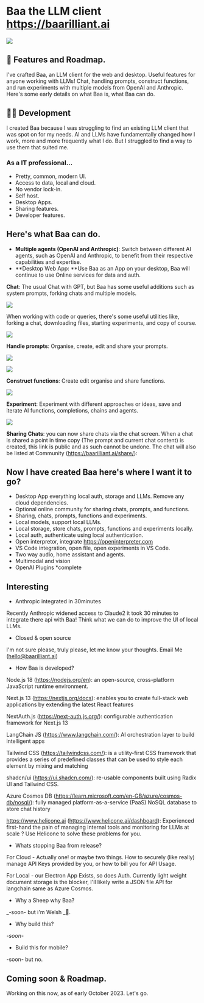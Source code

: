 # Baa the LLM client https://baarilliant.ai

![](https://firebasestorage.googleapis.com/v0/b/reflect-prod.appspot.com/o/users%2Fj0U5ZwvyBWXo6Ag9TucfUoaCtfi1%2F109ceb2cf8014686a4d86a812ecc2ce4?alt=media\&token=7f1918fd-be9a-4748-ae78-bdc30a4347f8)

## 🎉 Features and Roadmap.

I've crafted Baa, an LLM client for the web and desktop. Useful features for anyone working with LLMs! Chat, handling prompts, construct functions, and run experiments with multiple models from OpenAI and Anthropic. Here's some early details on what Baa is, what Baa can do.

## 👨‍💻 Development

I created Baa because I was struggling to find an existing LLM client that was spot on for my needs. AI and LLMs have fundamentally changed how I work, more and more frequently what I do. But I struggled to find a way to use them that suited me.

### As a IT professional...

- Pretty, common, modern UI.
- Access to data, local and cloud.
- No vendor lock-in.
- Self host.
- Desktop Apps.
- Sharing features.
- Developer features.

## Here's what Baa can do.

- **Multiple agents (OpenAI and Anthropic)**: Switch between different AI agents, such as OpenAI and Anthropic, to benefit from their respective capabilities and expertise.
- **Desktop Web App: **Use Baa as an App on your desktop, Baa will continue to use Online services for data and auth.

**Chat**: The usual Chat with GPT, but Baa has some useful additions such as system prompts, forking chats and multiple models.

![](https://firebasestorage.googleapis.com/v0/b/reflect-prod.appspot.com/o/users%2Fj0U5ZwvyBWXo6Ag9TucfUoaCtfi1%2F8be3089a2f8e4f068ed14c5f7b4dedc0?alt=media\&token=a4af1e6b-907b-46da-8ae1-a4ddd0fa9602)

When working with code or queries, there's some useful utilities like, forking a chat, downloading files, starting experiments, and copy of course.

![](https://firebasestorage.googleapis.com/v0/b/reflect-prod.appspot.com/o/users%2Fj0U5ZwvyBWXo6Ag9TucfUoaCtfi1%2F3d009585f9e447bba16c8c830f1feee1?alt=media\&token=79e73ead-f7e8-4b05-b910-1205ef2eca35)

**Handle prompts**: Organise, create, edit and share your prompts.

![](https://firebasestorage.googleapis.com/v0/b/reflect-prod.appspot.com/o/users%2Fj0U5ZwvyBWXo6Ag9TucfUoaCtfi1%2F87d0fc57a33540c5a347ddefb4671f64?alt=media\&token=894577ed-a119-44c3-9e60-f222056eea2f)

![](https://firebasestorage.googleapis.com/v0/b/reflect-prod.appspot.com/o/users%2Fj0U5ZwvyBWXo6Ag9TucfUoaCtfi1%2Fc3ee0f441fb84459bde237b4e26661ef?alt=media\&token=09f471ef-a081-40e2-849a-f968a23c52ad)

**Construct functions**: Create edit organise and share functions.

![](https://firebasestorage.googleapis.com/v0/b/reflect-prod.appspot.com/o/users%2Fj0U5ZwvyBWXo6Ag9TucfUoaCtfi1%2F51d7f5d28f5f486094fd0302e450b12d?alt=media\&token=763cea96-ad79-4430-9bc1-2a823aeeca1b)

**Experiment**: Experiment with different approaches or ideas, save and iterate AI functions, completions, chains and agents.

![](https://firebasestorage.googleapis.com/v0/b/reflect-prod.appspot.com/o/users%2Fj0U5ZwvyBWXo6Ag9TucfUoaCtfi1%2F736a1ac3b68c4d5ba0d4c061c9011f7d?alt=media\&token=7e121893-5fa9-416b-9613-88998e82ac9a)

**Sharing Chats**: you can now share chats via the chat screen. When a chat is shared a point in time copy (The prompt and current chat content) is created, this link is public and as such cannot be undone. The chat will also be listed at Community (https://baarilliant.ai/share/):

## Now I have created Baa here's where I want it to go?

- Desktop App everything local auth, storage and LLMs. Remove any cloud dependencies.
- Optional online community for sharing chats, prompts, and functions.
- Sharing, chats, prompts, functions and experiments.
- Local models, support local LLMs.
- Local storage, store chats, prompts, functions and experiments locally.
- Local auth, authenticate using local authentication.
- Open interpretor, integrate https://openinterpreter.com
- VS Code integration, open file, open experiments in VS Code.
- Two way audio, home assistant and agents.
- Multimodal and vision
- OpenAI Plugins \*complete

## Interesting

- Anthropic integrated in 30minutes

Recently Anthropic widened access to Claude2 it took 30 minutes to integrate there api with Baa! Think what we can do to improve the UI of local LLMs.
- Closed & open source

I'm not sure please, truly please, let me know your thoughts. Email Me (hello@baarilliant.ai)
- How Baa is developed?

Node.js 18 (https://nodejs.org/en): an open-source, cross-platform JavaScript runtime environment.

Next.js 13 (https://nextjs.org/docs): enables you to create full-stack web applications by extending the latest React features

NextAuth.js (https://next-auth.js.org/): configurable authentication framework for Next.js 13

LangChain JS (https://www.langchain.com/): AI orchestration layer to build intelligent apps

Tailwind CSS (https://tailwindcss.com/): is a utility-first CSS framework that provides a series of predefined classes that can be used to style each element by mixing and matching

shadcn/ui (https://ui.shadcn.com/): re-usable components built using Radix UI and Tailwind CSS.

Azure Cosmos DB (https://learn.microsoft.com/en-GB/azure/cosmos-db/nosql/): fully managed platform-as-a-service (PaaS) NoSQL database to store chat history

https://www.helicone.ai (https://www.helicone.ai/dashboard): Experienced first-hand the pain of managing internal tools and monitoring for LLMs at scale ? Use Helicone to solve these problems for you.
- Whats stopping Baa from release?

For Cloud - Actually one! or maybe two things. How to securely (like really) manage API Keys provided by you, or how to bill you for API Usage.

For Local - our Electron App Exists, so does Auth. Currently light weight document storage is the blocker, I'll likely write a JSON file API for langchain same as Azure Cosmos.
- Why a Sheep why Baa?

_-soon- but i'm Welsh _🏴󠁧󠁢󠁷󠁬󠁳󠁿.
- Why build this?

_-soon-_
- Build this for mobile?

-soon- but no.

## Coming soon & Roadmap.

Working on this now, as of early October 2023. Let's go.
